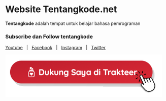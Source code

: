 # Website Tentangkode.net

**Tentangkode** adalah tempat untuk belajar bahasa pemrograman

### Subscribe dan Follow tentangkode
[Youtube](https://www.youtube.com/c/TentangKode) &nbsp; | &nbsp; [Facebook](https://www.facebook.com/tentangkodefp) &nbsp; | &nbsp; [Instagram](http://instagram.com/tentangkode) &nbsp; | &nbsp; [Twitter](https://twitter.com/tentangkode)


<a target="_blank" href="https://trakteer.id/tentangkode/tip" target="_blank">
<img src="https://raw.githubusercontent.com/tentangkode/tentangkode.github.io/master/assets/images/trakteer.png" alt="Traktir segelas kopi" style="height: auto !important;width: auto !important;" >
</a>
